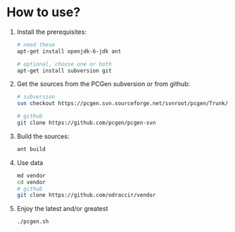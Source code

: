 How to use?
=====================

1. Install the prerequisites:

    ```bash
    # need these
    apt-get install openjdk-6-jdk ant
    
    # optional, choose one or both
    apt-get install subversion git
    ```

2. Get the sources from the PCGen subversion or from github:

    ```bash
    # subversion
    svn checkout https://pcgen.svn.sourceforge.net/svnroot/pcgen/Trunk/pcgen
    ```

    ```bash
    # github
    git clone https://github.com/pcgen/pcgen-svn
    ```

3. Build the sources:

    ```bash
    ant build
    ```

4. Use data
   ```bash
   md vendor
   cd vendor
   # github
   git clone https://github.com/odraccir/vendor
    ```

5. Enjoy the latest and/or greatest

   ```bash
   ./pcgen.sh
   ```